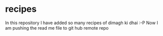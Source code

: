 # recipes
In this repository I have added so many recipes of dimagh ki dhai :-P
Now I am pushing the read me file to git hub remote repo